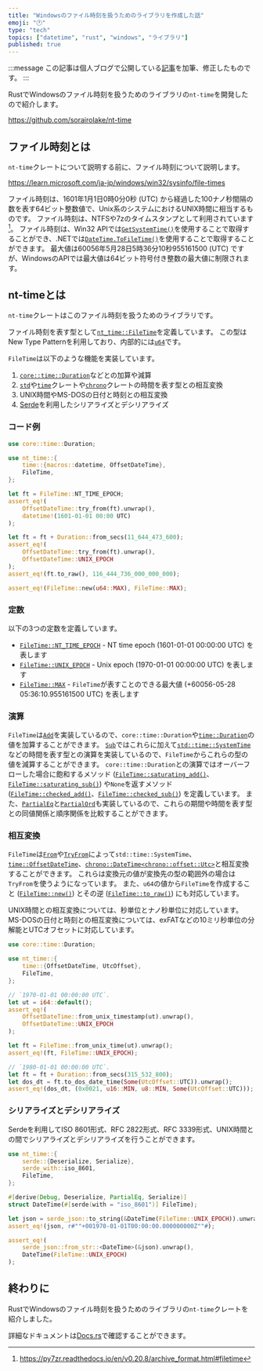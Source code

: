 ```yaml
---
title: "Windowsのファイル時刻を扱うためのライブラリを作成した話"
emoji: "🕐"
type: "tech"
topics: ["datetime", "rust", "windows", "ライブラリ"]
published: true
---
```


:::message
この記事は個人ブログで公開している[記事](https://sorairolake.github.io/blog/posts/nt-time/)を加筆、修正したものです。
:::

RustでWindowsのファイル時刻を扱うためのライブラリの`nt-time`を開発したので紹介します。

https://github.com/sorairolake/nt-time

## ファイル時刻とは

`nt-time`クレートについて説明する前に、ファイル時刻について説明します。

https://learn.microsoft.com/ja-jp/windows/win32/sysinfo/file-times

ファイル時刻は、1601年1月1日0時0分0秒 (UTC) から経過した100ナノ秒間隔の数を表す64ビット整数値で、Unix系のシステムにおけるUNIX時間に相当するものです。
ファイル時刻は、NTFSや7zのタイムスタンプとして利用されています[^1]。
ファイル時刻は、Win32 APIでは[`GetSystemTime()`](https://learn.microsoft.com/ja-jp/windows/win32/api/sysinfoapi/nf-sysinfoapi-getsystemtime)を使用することで取得することができ、.NETでは[`DateTime.ToFileTime()`](https://learn.microsoft.com/ja-jp/dotnet/api/system.datetime.tofiletime)を使用することで取得することができます。
最大値は60056年5月28日5時36分10秒955161500 (UTC) ですが、WindowsのAPIでは最大値は64ビット符号付き整数の最大値に制限されます。

## nt-timeとは

`nt-time`クレートはこのファイル時刻を扱うためのライブラリです。

ファイル時刻を表す型として[`nt_time::FileTime`](https://docs.rs/nt-time/0.6.8/nt_time/struct.FileTime.html)を定義しています。
この型はNew Type Patternを利用しており、内部的には[`u64`](https://doc.rust-lang.org/core/primitive.u64.html)です。

`FileTime`は以下のような機能を実装しています。

1. [`core::time::Duration`](https://doc.rust-lang.org/core/time/struct.Duration.html)などとの加算や減算
2. [`std`](https://doc.rust-lang.org/std/index.html)や[`time`](https://crates.io/crates/time)クレートや[`chrono`](https://crates.io/crates/chrono)クレートの時間を表す型との相互変換
3. UNIX時間やMS-DOSの日付と時刻との相互変換
4. [Serde](https://serde.rs/)を利用したシリアライズとデシリアライズ

### コード例

```rust
use core::time::Duration;

use nt_time::{
    time::{macros::datetime, OffsetDateTime},
    FileTime,
};

let ft = FileTime::NT_TIME_EPOCH;
assert_eq!(
    OffsetDateTime::try_from(ft).unwrap(),
    datetime!(1601-01-01 00:00 UTC)
);

let ft = ft + Duration::from_secs(11_644_473_600);
assert_eq!(
    OffsetDateTime::try_from(ft).unwrap(),
    OffsetDateTime::UNIX_EPOCH
);
assert_eq!(ft.to_raw(), 116_444_736_000_000_000);

assert_eq!(FileTime::new(u64::MAX), FileTime::MAX);
```

### 定数

以下の3つの定数を定義しています。

- [`FileTime::NT_TIME_EPOCH`](https://docs.rs/nt-time/0.6.8/nt_time/struct.FileTime.html#associatedconstant.NT_TIME_EPOCH) - NT time epoch (1601-01-01 00:00:00 UTC) を表します
- [`FileTime::UNIX_EPOCH`](https://docs.rs/nt-time/0.6.8/nt_time/struct.FileTime.html#associatedconstant.UNIX_EPOCH) - Unix epoch (1970-01-01 00:00:00 UTC) を表します
- [`FileTime::MAX`](https://docs.rs/nt-time/0.6.8/nt_time/struct.FileTime.html#associatedconstant.MAX) - `FileTime`が表すことのできる最大値 (+60056-05-28 05:36:10.955161500 UTC) を表します

### 演算

`FileTime`は[`Add`](https://doc.rust-lang.org/core/ops/trait.Add.html)を実装しているので、`core::time::Duration`や[`time::Duration`](https://docs.rs/time/0.3.34/time/struct.Duration.html)の値を加算することができます。
[`Sub`](https://doc.rust-lang.org/core/ops/trait.Sub.html)ではこれらに加えて[`std::time::SystemTime`](https://doc.rust-lang.org/std/time/struct.SystemTime.html)などの時間を表す型との演算を実装しているので、`FileTime`からこれらの型の値を減算することができます。
`core::time::Duration`との演算ではオーバーフローした場合に飽和するメソッド ([`FileTime::saturating_add()`](https://docs.rs/nt-time/0.6.8/nt_time/struct.FileTime.html#method.saturating_add)、[`FileTime::saturating_sub()`](https://docs.rs/nt-time/0.6.8/nt_time/struct.FileTime.html#method.saturating_sub)) や`None`を返すメソッド ([`FileTime::checked_add()`](https://docs.rs/nt-time/0.6.8/nt_time/struct.FileTime.html#method.checked_add)、[`FileTime::checked_sub()`](https://docs.rs/nt-time/0.6.8/nt_time/struct.FileTime.html#method.checked_sub)) を定義しています。
また、[`PartialEq`](https://doc.rust-lang.org/core/cmp/trait.PartialEq.html)と[`PartialOrd`](https://doc.rust-lang.org/core/cmp/trait.PartialOrd.html)も実装しているので、これらの期間や時間を表す型との同値関係と順序関係を比較することができます。

### 相互変換

`FileTime`は[`From`](https://doc.rust-lang.org/core/convert/trait.From.html)や[`TryFrom`](https://doc.rust-lang.org/core/convert/trait.TryFrom.html)によって`std::time::SystemTime`、[`time::OffsetDateTime`](https://docs.rs/time/0.3.34/time/struct.OffsetDateTime.html)、[`chrono::DateTime<chrono::offset::Utc>`](https://docs.rs/chrono/0.4.34/chrono/struct.DateTime.html)と相互変換することができます。
これらは変換元の値が変換先の型の範囲外の場合は`TryFrom`を使うようになっています。
また、`u64`の値から`FileTime`を作成すること ([`FileTime::new()`](https://docs.rs/nt-time/0.6.8/nt_time/struct.FileTime.html#method.new)) とその逆 ([`FileTime::to_raw()`](https://docs.rs/nt-time/0.6.8/nt_time/struct.FileTime.html#method.to_raw)) にも対応しています。

UNIX時間との相互変換については、秒単位とナノ秒単位に対応しています。
MS-DOSの日付と時刻との相互変換については、exFATなどの10ミリ秒単位の分解能とUTCオフセットに対応しています。

```rust
use core::time::Duration;

use nt_time::{
    time::{OffsetDateTime, UtcOffset},
    FileTime,
};

// `1970-01-01 00:00:00 UTC`.
let ut = i64::default();
assert_eq!(
    OffsetDateTime::from_unix_timestamp(ut).unwrap(),
    OffsetDateTime::UNIX_EPOCH
);

let ft = FileTime::from_unix_time(ut).unwrap();
assert_eq!(ft, FileTime::UNIX_EPOCH);

// `1980-01-01 00:00:00 UTC`.
let ft = ft + Duration::from_secs(315_532_800);
let dos_dt = ft.to_dos_date_time(Some(UtcOffset::UTC)).unwrap();
assert_eq!(dos_dt, (0x0021, u16::MIN, u8::MIN, Some(UtcOffset::UTC)));
```

### シリアライズとデシリアライズ

Serdeを利用してISO 8601形式、RFC 2822形式、RFC 3339形式、UNIX時間との間でシリアライズとデシリアライズを行うことができます。

```rust
use nt_time::{
    serde::{Deserialize, Serialize},
    serde_with::iso_8601,
    FileTime,
};

#[derive(Debug, Deserialize, PartialEq, Serialize)]
struct DateTime(#[serde(with = "iso_8601")] FileTime);

let json = serde_json::to_string(&DateTime(FileTime::UNIX_EPOCH)).unwrap();
assert_eq!(json, r#""+001970-01-01T00:00:00.000000000Z""#);

assert_eq!(
    serde_json::from_str::<DateTime>(&json).unwrap(),
    DateTime(FileTime::UNIX_EPOCH)
);
```

## 終わりに

RustでWindowsのファイル時刻を扱うためのライブラリの`nt-time`クレートを紹介しました。

詳細なドキュメントは[Docs.rs](https://docs.rs/nt-time)で確認することができます。

[^1]: <https://py7zr.readthedocs.io/en/v0.20.8/archive_format.html#filetime>
